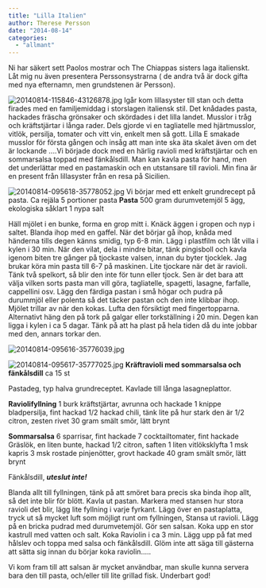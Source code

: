 ```yaml
---
title: "Lilla Italien"
author: Therese Persson
date: "2014-08-14"
categories: 
  - "allmant"
---
```


Ni har säkert sett Paolos mostrar och The Chiappas sisters laga italienskt. Låt mig nu även presentera Perssonsystrarna ( de andra två är dock gifta med nya efternamn, men grundstenen är Persson).  
  
![20140814-115846-43126878.jpg](/static/img/20140814-115846-43126878.jpg)
Igår kom lillasyster till stan och detta firades med en familjemiddag i storslagen italiensk stil. Det knådades pasta, hackades fräscha grönsaker och skördades i det lilla landet. Musslor i tråg och kräftstjärtar i långa rader. Dels gjorde vi en tagliatelle med hjärtmusslor, vitlök, persilja, tomater och vitt vin, enkelt men så gott. Lilla E smakade musslor för första gången och insåg att man inte ska äta skalet även om det är lockande ....Vi började dock med en härlig ravioli med kräftstjärtar och en sommarsalsa toppad med fänkålsdill. Man kan kavla pasta för hand, men det underlättar med en pastamaskin och en utstansare till ravioli. Min fina är en present från lillasyster från en resa på Sicilien.  
  
![20140814-095618-35778052.jpg](/static/img/20140814-095618-35778052.jpg)
Vi börjar med ett enkelt grundrecept på pasta. Ca rejäla 5 portioner pasta **Pasta** 500 gram durumvetemjöl 5 ägg, ekologiska såklart 1 nypa salt

Häll mjölet i en bunke, forma en grop mitt i. Knäck äggen i gropen och nyp i saltet. Blanda ihop med en gaffel. När det börjar gå ihop, knåda med händerna tills degen känns smidig, typ 6-8 min. Lägg i plastfilm och låt villa i kylen i 30 min. När den vilat, dela i mindre bitar, tänk pingisboll och kavla igenom biten tre gånger på tjockaste valsen, innan du byter tjocklek. Jag brukar köra min pasta till 6-7 på maskinen. Lite tjockare när det är ravioli. Tänk två spelkort, så blir den inte för tunn eller tjock. Sen är det bara att välja vilken sorts pasta man vill göra, tagliatelle, spagetti, lasagne, farfalle, cappellini osv. Lägg den färdiga pastan i små högar och pudra på durummjöl eller polenta så det täcker pastan och den inte klibbar ihop. Mjölet trillar av när den kokas. Lufta den försiktigt med fingertopparna. Alternativt häng den på tork på galgar eller torkställning i 20 min. Degen kan ligga i kylen i ca 5 dagar. Tänk på att ha plast på hela tiden då du inte jobbar med den, annars torkar den.  
  
![20140814-095616-35776039.jpg](/static/img/20140814-095616-35776039.jpg)
  
![20140814-095617-35777025.jpg](/static/img/20140814-095617-35777025.jpg)
**Kräftravioli med sommarsalsa och fänkålsdill** ca 15 st

Pastadeg, typ halva grundreceptet. Kavlade till långa lasagneplattor.

**Raviolifyllning** 1 burk kräftstjärtar, avrunna och hackade 1 knippe bladpersilja, fint hackad 1/2 hackad chili, tänk lite på hur stark den är 1/2 citron, zesten rivet 30 gram smält smör, lätt brynt

**Sommarsalsa** 6 sparrisar, fint hackade 7 cocktailtomater, fint hackade Gräslök, en liten bunte, hackad 1/2 citron, saften 1 liten vitlöksklyfta 1 msk kapris 3 msk rostade pinjenötter, grovt hackade 40 gram smält smör, lätt brynt

Fänkålsdill, **_uteslut inte!_**

Blanda allt till fyllningen, tänk på att smöret bara precis ska binda ihop allt, så det inte blir för blött. Kavla ut pastan. Markera med stansen hur stora ravioli det blir, lägg lite fyllning i varje fyrkant. Lägg över en pastaplatta, tryck ut så mycket luft som möjligt runt om fyllningen, Stansa ut ravioli. Lägg på en bricka pudrad med durumvetemjöl. Gör sen salsan. Koka upp en stor kastrull med vatten och salt. Koka Raviolin i ca 3 min. Lägg upp på fat med hålslev och toppa med salsa och fänkålsdill. Glöm inte att säga till gästerna att sätta sig innan du börjar koka raviolin.....

Vi kom fram till att salsan är mycket användbar, man skulle kunna servera bara den till pasta, och/eller till lite grillad fisk. Underbart god!
